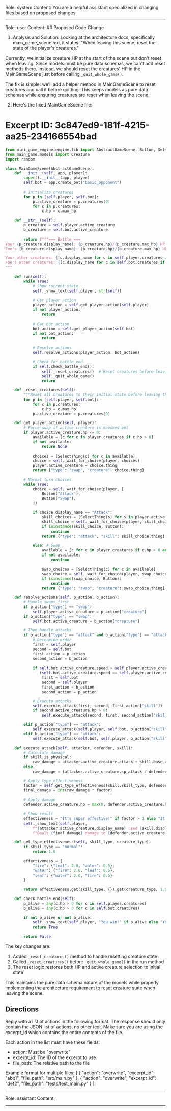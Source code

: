 Role: system
Content: You are a helpful assistant specialized in changing files based on proposed changes.
__________________
Role: user
Content: ## Proposed Code Change
1. Analysis and Solution:
Looking at the architecture docs, specifically main_game_scene.md, it states: "When leaving this scene, reset the state of the player's creatures."

Currently, we initialize creature HP at the start of the scene but don't reset when leaving. Since models must be pure data schemas, we can't add reset methods there. Instead, we should reset the creatures' HP in the MainGameScene just before calling `_quit_whole_game()`.

The fix is simple: we'll add a helper method in MainGameScene to reset creatures and call it before quitting. This keeps models as pure data schemas while ensuring creatures are reset when leaving the scene.

2. Here's the fixed MainGameScene file:

# Excerpt ID: 3c847ed9-181f-4215-aa25-234166554bad
```python main_game/scenes/main_game_scene.py
from mini_game_engine.engine.lib import AbstractGameScene, Button, SelectThing, DictionaryChoice
from main_game.models import Creature
import random

class MainGameScene(AbstractGameScene):
    def __init__(self, app, player):
        super().__init__(app, player)
        self.bot = app.create_bot("basic_opponent")
        
        # Initialize creatures
        for p in [self.player, self.bot]:
            p.active_creature = p.creatures[0]
            for c in p.creatures:
                c.hp = c.max_hp

    def __str__(self):
        p_creature = self.player.active_creature
        b_creature = self.bot.active_creature
        
        return f"""=== Battle ===
Your {p_creature.display_name}: {p_creature.hp}/{p_creature.max_hp} HP
Foe's {b_creature.display_name}: {b_creature.hp}/{b_creature.max_hp} HP

Your other creatures: {[c.display_name for c in self.player.creatures if c != p_creature and c.hp > 0]}
Foe's other creatures: {[c.display_name for c in self.bot.creatures if c != b_creature and c.hp > 0]}
"""

    def run(self):
        while True:
            # Show current state
            self._show_text(self.player, str(self))
            
            # Get player action
            player_action = self.get_player_action(self.player)
            if not player_action:
                return
                
            # Get bot action
            bot_action = self.get_player_action(self.bot)
            if not bot_action:
                return
                
            # Resolve actions
            self.resolve_actions(player_action, bot_action)
            
            # Check for battle end
            if self.check_battle_end():
                self._reset_creatures()  # Reset creatures before leaving scene
                self._quit_whole_game()
                return

    def _reset_creatures(self):
        """Reset all creatures to their initial state before leaving the scene"""
        for p in [self.player, self.bot]:
            for c in p.creatures:
                c.hp = c.max_hp
            p.active_creature = p.creatures[0]

    def get_player_action(self, player):
        # Force swap if active creature is knocked out
        if player.active_creature.hp <= 0:
            available = [c for c in player.creatures if c.hp > 0]
            if not available:
                return None
            
            choices = [SelectThing(c) for c in available]
            choice = self._wait_for_choice(player, choices)
            player.active_creature = choice.thing
            return {"type": "swap", "creature": choice.thing}

        # Normal turn choices
        while True:
            choice = self._wait_for_choice(player, [
                Button("Attack"),
                Button("Swap"),
            ])

            if choice.display_name == "Attack":
                skill_choices = [SelectThing(s) for s in player.active_creature.skills]
                skill_choice = self._wait_for_choice(player, skill_choices + [Button("Back")])
                if isinstance(skill_choice, Button):
                    continue
                return {"type": "attack", "skill": skill_choice.thing}
            
            else: # Swap
                available = [c for c in player.creatures if c.hp > 0 and c != player.active_creature]
                if not available:
                    continue
                    
                swap_choices = [SelectThing(c) for c in available]
                swap_choice = self._wait_for_choice(player, swap_choices + [Button("Back")])
                if isinstance(swap_choice, Button):
                    continue
                return {"type": "swap", "creature": swap_choice.thing}

    def resolve_actions(self, p_action, b_action):
        # Handle swaps first
        if p_action["type"] == "swap":
            self.player.active_creature = p_action["creature"]
        if b_action["type"] == "swap":
            self.bot.active_creature = b_action["creature"]

        # Then handle attacks
        if p_action["type"] == "attack" and b_action["type"] == "attack":
            # Determine order
            first = self.player
            second = self.bot
            first_action = p_action
            second_action = b_action
            
            if self.bot.active_creature.speed > self.player.active_creature.speed or \
               (self.bot.active_creature.speed == self.player.active_creature.speed and random.random() < 0.5):
                first = self.bot
                second = self.player
                first_action = b_action
                second_action = p_action

            # Execute attacks
            self.execute_attack(first, second, first_action["skill"])
            if second.active_creature.hp > 0:
                self.execute_attack(second, first, second_action["skill"])

        elif p_action["type"] == "attack":
            self.execute_attack(self.player, self.bot, p_action["skill"])
        elif b_action["type"] == "attack":
            self.execute_attack(self.bot, self.player, b_action["skill"])

    def execute_attack(self, attacker, defender, skill):
        # Calculate damage
        if skill.is_physical:
            raw_damage = attacker.active_creature.attack + skill.base_damage - defender.active_creature.defense
        else:
            raw_damage = (attacker.active_creature.sp_attack / defender.active_creature.sp_defense) * skill.base_damage

        # Apply type effectiveness
        factor = self.get_type_effectiveness(skill.skill_type, defender.active_creature.creature_type)
        final_damage = int(raw_damage * factor)
        
        # Apply damage
        defender.active_creature.hp = max(0, defender.active_creature.hp - final_damage)
        
        # Show result
        effectiveness = "It's super effective!" if factor > 1 else "It's not very effective..." if factor < 1 else ""
        self._show_text(self.player, 
            f"{attacker.active_creature.display_name} used {skill.display_name}! {effectiveness}\n"
            f"Dealt {final_damage} damage to {defender.active_creature.display_name}!")

    def get_type_effectiveness(self, skill_type, creature_type):
        if skill_type == "normal":
            return 1.0
        
        effectiveness = {
            "fire": {"leaf": 2.0, "water": 0.5},
            "water": {"fire": 2.0, "leaf": 0.5},
            "leaf": {"water": 2.0, "fire": 0.5}
        }
        
        return effectiveness.get(skill_type, {}).get(creature_type, 1.0)

    def check_battle_end(self):
        p_alive = any(c.hp > 0 for c in self.player.creatures)
        b_alive = any(c.hp > 0 for c in self.bot.creatures)
        
        if not p_alive or not b_alive:
            self._show_text(self.player, "You win!" if p_alive else "You lose!")
            return True
            
        return False
```

The key changes are:
1. Added `_reset_creatures()` method to handle resetting creature state
2. Called `_reset_creatures()` before `_quit_whole_game()` in the run method
3. The reset logic restores both HP and active creature selection to initial state

This maintains the pure data schema nature of the models while properly implementing the architecture requirement to reset creature state when leaving the scene.

## Directions
Reply with a list of actions in the following format. The response should only contain the JSON list of actions, no other text.
Make sure you are using the excerpt_id which contains the entire contents of the file.

Each action in the list must have these fields:
- action: Must be "overwrite"
- excerpt_id: The ID of the excerpt to use
- file_path: The relative path to the file

Example format for multiple files:
[
    {
        "action": "overwrite",
        "excerpt_id": "abc1",
        "file_path": "src/main.py"
    },
    {
        "action": "overwrite",
        "excerpt_id": "def2",
        "file_path": "tests/test_main.py"
    }
]
__________________
Role: assistant
Content: 
__________________
